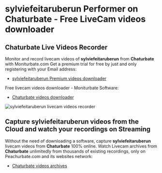 # sylviefeitaruberun Performer on Chaturbate - Free LiveCam videos downloader

## Chaturbate Live Videos Recorder

Monitor and record livecam videos of **sylviefeitaruberun** from **Chaturbate** with Moniturbate.com
Get a premium trial for free by just and only registering with your Email address:
* [sylviefeitaruberun Premium videos downloader](https://moniturbate.com/request-demo-licence-key.html)

Free livecam videos downloader - Moniturbate Software:
* [Chaturbate videos downloader](https://moniturbate.com/moniturbate-download-software.html)

![sylviefeitaruberun livecam videos recorder](https://peachurnet.com/templates/moniturbate-software.png)


## Capture sylviefeitaruberun videos from the Cloud and watch your recordings on Streaming

Without the need of downloading a software, capture **sylviefeitaruberun** livecam videos from **Chaturbate** 100% online.
Watch Livecam archives from **Chaturbate** unlimitedly from thousands of existing recordings, only on Peachurbate.com and its websites network:
* [Chaturbate videos archives](https://peachurnet.com/)